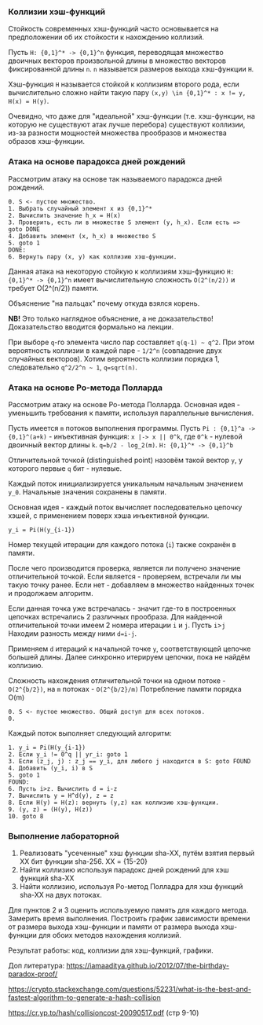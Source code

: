 ### Коллизии хэш-функций

Стойкость современных хэш-функций часто основывается на предположении об их стойкости к нахождению коллизий.

Пусть `H: {0,1}^* -> {0,1}^n` функция, переводящая множество двоичных векторов произвольной длины 
в множество векторов фиксированной длины `n`. `n` называется размеров выхода хэш-функции `H`.

Хэш-функция `H` называется стойкой к коллизиям второго рода, если вычислительно сложно найти такую пару `(x,y) \in {0,1}^* :
x != y, H(x) = H(y)`.

Очевидно, что даже для "идеальной" хэш-функции (т.е. хэш-функции, на которую не существуют атак лучше перебора)
существуют коллизии, из-за разности мощностей множества прообразов и множества образов хэш-функции.

### Атака на основе парадокса дней рождений

Рассмотрим атаку на основе так называемого парадокса дней рождений. 

```
0. S <- пустое множество.
1. Выбрать случайный элемент x из {0,1}^*
2. Вычислить значение h_x = H(x)
3. Проверить, есть ли в множестве S элемент (y, h_x). Если есть => goto DONE
4. Добавить элемент (x, h_x) в множество S
5. goto 1
DONE:
6. Вернуть пару (x, y) как коллизию хэш-функции.
```
 
Данная атака на некоторую стойкую к коллизиям хэш-функцию `H: {0,1}^* -> {0,1}^n` имеет вычислительную сложность `O(2^(n/2))` и 
требует O(2^(n/2)) памяти.

Объяснение "на пальцах" почему откуда взялся корень.

**NB!** Это только наглядное объяснение, а не доказательство! Доказательство вводится формально на лекции.

При выборе `q`-го элемента число пар составляет `q(q-1) ~ q^2`. При этом вероятность коллизии в каждой паре - `1/2^n` (совпадение двух случайных векторов). Хотим вероятность коллизии порядка 1, следовательно `q^2/2^n ~ 1`, `q=sqrt(n)`.

### Атака на основе Ро-метода Полларда

Рассмотрим атаку на основе Ро-метода Полларда.
Основная идея - уменьшить требования к памяти, используя параллельные вычисления.

Пусть имеется `m` потоков выполнения программы. Пусть `Pi : {0,1}^a -> {0,1}^(a+k)` - инъективная функция: `x |-> x || 0^k`, 
где `0^k` - нулевой двоичный вектор длины `k`. `q=b/2 - log_2(m)`. `H: {0,1}^* -> {0,1}^b`

Отличительной точкой (distinguished point) назовём такой вектор `y`, у которого первые `q` бит - нулевые.

Каждый поток инициализируется уникальным начальным значением `y_0`. Начальные значения сохранены в памяти.

Основная идея - каждый поток вычисляет последовательно цепочку хэшей, с применением поверх хэша инъективной функции.

`y_i = Pi(H(y_{i-1})`

Номер текущей итерации для каждого потока (`i`) также сохранён в памяти.

После чего производится проверка, является ли получено значение отличительной точкой. Если является - проверяем, встречали ли
мы такую точку ранее. Если нет - добавляем в множество найденных точек и продолжаем алгоритм.

Если данная точка уже встречалась - значит где-то в построенных цепочках встречались 2 различных прообраза.
Для найденной отличительной точки имеем 2 номера итерации `i` и `j`. Пусть `i`>`j` Находим разность между ними `d=i-j`.

Применяем `d` итераций к начальной точке `y`, соответствующей цепочке большей длины. Далее синхронно итерируем цепочки,
пока не найдём коллизию.

Сложность нахождения отличительной точки на одном потоке - `O(2^{b/2})`, на `m` потоках - `O(2^{b/2}/m)`
Потребление памяти порядка O(m)


```
0. S <- пустое множество. Общий доступ для всех потоков.
0.
```
Каждый поток выполняет следующий алгоритм:

```
1. y_i = Pi(H(y_{i-1})
2. Если y_i != 0^q || yr_i: goto 1
3. Если (z_j, j) : z_j == y_i, для любого j находится в S: goto FOUND
4. Добавить (y_i, i) в S
5. goto 1
FOUND: 
6. Пусть i>z. Вычислить d = i-z
7. Вычислить y = H^d(y), z = z
8. Если H(y) = H(z): вернуть (y,z) как коллизию хэш-функции.
9. (y, z) = (H(y), H(z))
10. goto 8
```

### Выполнение лабораторной
1. Реализовать "усеченные" хэш функции sha-XX, путём взятия первый XX бит функции sha-256. XX = {15-20}
2. Найти коллизию используя парадокс дней рождений для хэш функций sha-XX
3. Найти коллизию, используя Ро-метод Полладра для хэш функций sha-XX на двух потоках.

Для пунктов 2 и 3 оценить используемую память для каждого метода. Замерить время выполнения. Построить график зависимости
времени от размера выхода хэш-функции и памяти от размера выхода хэш-функции для обоих методов нахождения коллизий.

Результат работы: код, коллизии для хэш-функций, графики.

Доп литература:
https://iamaaditya.github.io/2012/07/the-birthday-paradox-proof/

https://crypto.stackexchange.com/questions/52231/what-is-the-best-and-fastest-algorithm-to-generate-a-hash-collision

https://cr.yp.to/hash/collisioncost-20090517.pdf (стр 9-10)
